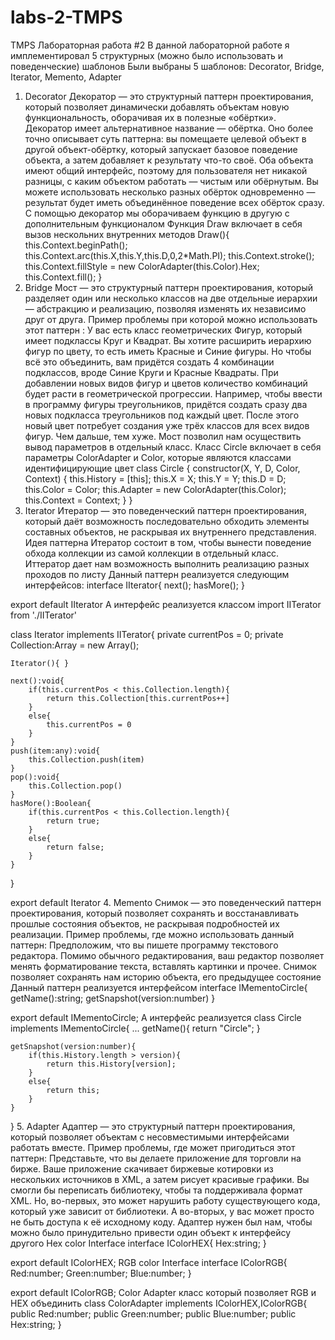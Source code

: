 # labs-2-TMPS

TMPS Лабораторная работа #2
В данной лабораторной работе я имплементировал 5 структурных (можно было использовать и поведенческие) шаблонов
Были выбраны 5 шаблонов:  Decorator, Bridge, Iterator, Memento, Adapter
1. Decorator
Декоратор — это структурный паттерн проектирования, который позволяет динамически добавлять объектам новую функциональность, оборачивая их в полезные «обёртки». Декоратор имеет альтернативное название — обёртка. Оно более точно описывает суть паттерна: вы помещаете целевой объект в другой объект-обёртку, который запускает базовое поведение объекта, а затем добавляет к результату что-то своё.
Оба объекта имеют общий интерфейс, поэтому для пользователя нет никакой разницы, с каким объектом работать — чистым или обёрнутым. Вы можете использовать несколько разных обёрток одновременно — результат будет иметь объединённое поведение всех обёрток сразу.
С помощью декоратор мы оборачиваем функцию в другую с дополнительным функционалом
Функция Draw включает в себя вызов нескольних внутренних методов
Draw(){
        this.Context.beginPath();
        this.Context.arc(this.X,this.Y,this.D,0,2*Math.PI);
        this.Context.stroke();
        this.Context.fillStyle = new ColorAdapter(this.Color).Hex;
        this.Context.fill();
    }
2. Bridge
Мост — это структурный паттерн проектирования, который разделяет один или несколько классов на две отдельные иерархии — абстракцию и реализацию, позволяя изменять их независимо друг от друга.
Пример проблемы при которой можно использовать этот паттерн :
У вас есть класс геометрических Фигур, который имеет подклассы Круг и Квадрат. Вы хотите расширить иерархию фигур по цвету, то есть иметь Красные и Синие фигуры. Но чтобы всё это объединить, вам придётся создать 4 комбинации подклассов, вроде Синие Круги и Красные Квадраты.
При добавлении новых видов фигур и цветов количество комбинаций будет расти в геометрической прогрессии. Например, чтобы ввести в программу фигуры треугольников, придётся создать сразу два новых подкласса треугольников под каждый цвет. После этого новый цвет потребует создания уже трёх классов для всех видов фигур. Чем дальше, тем хуже.
Мост позволил нам осуществить вывод параметров в отдельный класс.
Класс Circle включает в себя параметры ColorAdapter и Color, которые являются классами идентифицирующие цвет
class Circle {
    constructor(X, Y, D, Color, Context) {
        this.History = [this];
        this.X = X;
        this.Y = Y;
        this.D = D;
        this.Color = Color;
        this.Adapter = new ColorAdapter(this.Color);
        this.Context = Context;
    }
}
3. Iterator
Итератор — это поведенческий паттерн проектирования, который даёт возможность последовательно обходить элементы составных объектов, не раскрывая их внутреннего представления.
Идея паттерна Итератор состоит в том, чтобы вынести поведение обхода коллекции из самой коллекции в отдельный класс.
Иттератор дает нам возможность выполнить реализацию разных проходов по листу
Данный паттерн реализуется следующим интерфейсов:
interface IIterator{
    next();
    hasMore();
}

export default IIterator
А интерфейс реализуется классом
import IITerator from './IITerator'

class Iterator implements IITerator{
    private currentPos = 0;
    private Collection:Array<any> = new Array();

    Iterator(){ }

    next():void{
        if(this.currentPos < this.Collection.length){
            return this.Collection[this.currentPos++]
        }
        else{
            this.currentPos = 0
        }
    }
    push(item:any):void{
        this.Collection.push(item)
    }
    pop():void{
        this.Collection.pop()
    }
    hasMore():Boolean{
        if(this.currentPos < this.Collection.length){
            return true;
        }
        else{
            return false;
        }
    }
}

export default Iterator
4. Memento
Снимок — это поведенческий паттерн проектирования, который позволяет сохранять и восстанавливать прошлые состояния объектов, не раскрывая подробностей их реализации. Пример проблемы, где можно использовать данный паттерн:
Предположим, что вы пишете программу текстового редактора. Помимо обычного редактирования, ваш редактор позволяет менять форматирование текста, вставлять картинки и прочее.
Снимок позволяет сохранять нам историю объекта, его предыдущее состояние
Данный паттерн реализуется интерфейсом
interface IMementoCircle{
    getName():string;
    getSnapshot(version:number)
}

export default IMementoCircle;
А интерфейс реализуется
class Circle implements IMementoCircle{
    ...
    getName(){
        return "Circle";
    }

    getSnapshot(version:number){
        if(this.History.length > version){
            return this.History[version];
        }
        else{
            return this;
        }
    }
}
5. Adapter
Адаптер — это структурный паттерн проектирования, который позволяет объектам с несовместимыми интерфейсами работать вместе.
Пример проблемы, где может пригодиться этот паттерн:
Представьте, что вы делаете приложение для торговли на бирже. Ваше приложение скачивает биржевые котировки из нескольких источников в XML, а затем рисует красивые графики.
Вы смогли бы переписать библиотеку, чтобы та поддерживала формат XML. Но, во-первых, это может нарушить работу существующего кода, который уже зависит от библиотеки. А во-вторых, у вас может просто не быть доступа к её исходному коду.
Адаптер нужен был нам, чтобы можно было принудительно привести один объект к интерфейсу другого
Hex color Interface
interface IColorHEX{
    Hex:string;
}

export default IColorHEX;
RGB color Interface
interface IColorRGB{
    Red:number;
    Green:number;
    Blue:number;
}

export default IColorRGB;
Color Adapter класс который позволяет RGB и HEX объединить
class ColorAdapter implements IColorHEX,IColorRGB{
    public Red:number;
    public Green:number;
    public Blue:number;
    public Hex:string;
}

